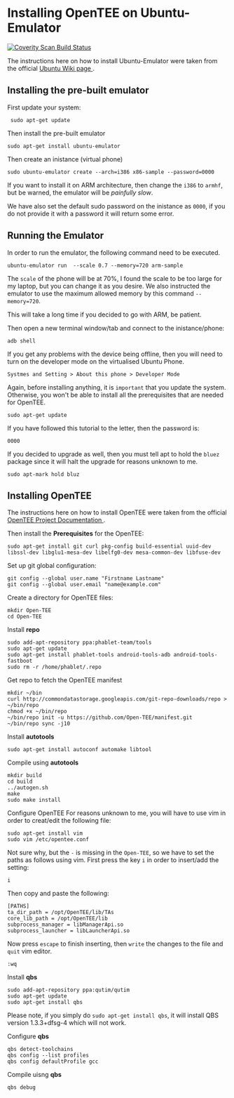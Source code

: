 Installing OpenTEE on Ubuntu-Emulator
======

<a href="https://scan.coverity.com/projects/1nquisit0r-ubuntu-phone">
  <img alt="Coverity Scan Build Status"
       src="https://scan.coverity.com/projects/6776/badge.svg"/>
</a>

The instructions here on how to install Ubuntu-Emulator were taken from the official <a href="https://wiki.ubuntu.com/Touch/Emulator" target="_blank">Ubuntu Wiki page </a>. 

Installing the pre-built emulator
------

First update your system:
```
 sudo apt-get update
```

Then install the pre-built emulator

```
sudo apt-get install ubuntu-emulator
```

Then create an inistance (virtual phone)

```
sudo ubuntu-emulator create --arch=i386 x86-sample --password=0000
```
If you want to install it on ARM architecture, then change the `i386` to `armhf`, but be warned, the emulator will be *painfully slow*. 

We have also set the default sudo password on the inistance as `0000`, if you do not provide it with a password it will return some error.

Running the Emulator
------
In order to run the emulator, the following command need to be executed.
```
ubuntu-emulator run  --scale 0.7 --memory=720 arm-sample
```
The `scale` of the phone will be at 70%, I found the scale to be too large for my laptop, but you can change it as you desire. We also instructed the emulator to use the maximum allowed memory by this command `--memory=720`.

This will take a long time if you decided to go with ARM, be patient.
 
Then open a new terminal window/tab and connect to the inistance/phone:
```
adb shell
```
If you get any problems with the device being offline, then you will need to turn on the developer mode on the virtualised Ubuntu Phone.
```
Systmes and Setting > About this phone > Developer Mode
```  

Again, before installing anything, it is `important` that you update the system. Otherwise, you won't be able to install all the prerequisites that are needed for OpenTEE.
```
sudo apt-get update
```
If you have followed this tutorial to the letter, then the password is: 
```
0000
```
If you decided to upgrade as well, then you must tell apt to hold the `bluez` package since it will halt the upgrade for reasons unknown to me. 
```
sudo apt-mark hold bluz
```
Installing OpenTEE
------
The instructions here on how to install OpenTEE were taken from the official <a href="https://github.com/Open-TEE/project" target="_blank">OpenTEE Project Documentation </a>.

Then install the **Prerequisites** for the OpenTEE:
``` 
sudo apt-get install git curl pkg-config build-essential uuid-dev libssl-dev libglu1-mesa-dev libelfg0-dev mesa-common-dev libfuse-dev
```
Set up git global configuration:
```
git config --global user.name "Firstname Lastname"
git config --global user.email "name@example.com"
```
Create a directory for OpenTEE files:
```
mkdir Open-TEE
cd Open-TEE
```
Install **repo**
```
sudo add-apt-repository ppa:phablet-team/tools
sudo apt-get update
sudo apt-get install phablet-tools android-tools-adb android-tools-fastboot
sudo rm -r /home/phablet/.repo
```

Get repo to fetch the OpenTEE manifest
```
mkdir ~/bin
curl http://commondatastorage.googleapis.com/git-repo-downloads/repo > ~/bin/repo
chmod +x ~/bin/repo
~/bin/repo init -u https://github.com/Open-TEE/manifest.git
~/bin/repo sync -j10
```
Install **autotools**
```
sudo apt-get install autoconf automake libtool
```
Compile using **autotools**
```
mkdir build
cd build
../autogen.sh
make
sudo make install
```
Configure OpenTEE
For reasons unknown to me, you will have to use vim in order to creat/edit the following file:
```
sudo apt-get install vim
sudo vim /etc/opentee.conf
```
Not sure why, but the `-` is missing in the `Open-TEE`, so we have to set the paths as follows using vim. First press the key `i` in order to insert/add the setting: 
```
i
```
Then copy and paste the following: 
```
[PATHS]
ta_dir_path = /opt/OpenTEE/lib/TAs
core_lib_path = /opt/OpenTEE/lib
subprocess_manager = libManagerApi.so
subprocess_launcher = libLauncherApi.so
```
Now press `escape` to finish inserting, then `write` the changes to the file and `quit` vim editor. 
```
:wq
```

Install **qbs**
```
sudo add-apt-repository ppa:qutim/qutim
sudo apt-get update
sudo apt-get install qbs
```
Please note, if you simply do `sudo apt-get install qbs`, it will install QBS version 1.3.3+dfsg-4 which will not work. 

Configure **qbs**
```
qbs detect-toolchains
qbs config --list profiles
qbs config defaultProfile gcc
```
Compile uisng **qbs**
```
qbs debug
```